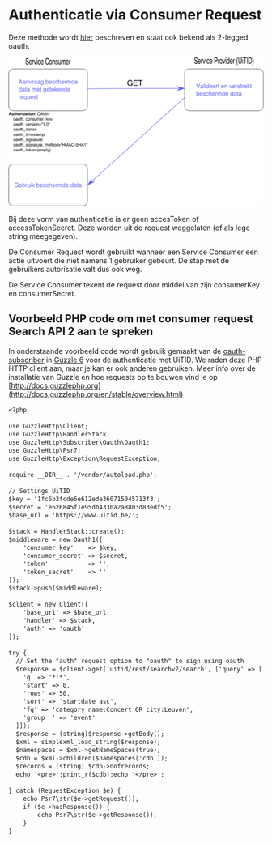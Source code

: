 ---
---

# Authenticatie via Consumer Request

Deze methode wordt [hier](http://oauth.googlecode.com/svn/spec/ext/consumer_request/1.0/drafts/2/spec.html) beschreven en staat ook bekend als 2-legged oauth.

![2-legged oauth](/img/2legged.png "2-legged oauth")

Bij deze vorm van authenticatie is er geen accesToken of accessTokenSecret. Deze worden uit de request weggelaten (of als lege string meegegeven).

De Consumer Request wordt gebruikt wanneer een Service Consumer een actie uitvoert die niet namens 1 gebruiker gebeurt. De stap met de gebruikers autorisatie valt dus ook weg.

De Service Consumer tekent de request door middel van zijn consumerKey en consumerSecret.

## Voorbeeld PHP code om met consumer request Search API 2 aan te spreken

In onderstaande voorbeeld code wordt gebruik gemaakt van de [oauth-subscriber](https://github.com/guzzle/oauth-subscriber) in [Guzzle 6](https://github.com/guzzle/guzzle) voor de authenticatie met UiTID. We raden deze PHP HTTP client aan, maar je kan er ook anderen gebruiken. Meer info over de installatie van Guzzle en hoe requests op te bouwen vind je op [http://docs.guzzlephp.org](http://docs.guzzlephp.org/en/stable/overview.html)

    <?php
     
    use GuzzleHttp\Client;
    use GuzzleHttp\HandlerStack;
    use GuzzleHttp\Subscriber\Oauth\Oauth1;
    use GuzzleHttp\Psr7;
    use GuzzleHttp\Exception\RequestException;
     
    require __DIR__ . '/vendor/autoload.php';
     
    // Settings UiTID
    $key = '1fc6b3fcde6e612ede360715045713f3';
    $secret	= 'e626845f1e95db4330a2a8803d83edf5';
    $base_url = 'https://www.uitid.be/';
     
    $stack = HandlerStack::create();
    $middleware = new Oauth1([
        'consumer_key'    => $key,
        'consumer_secret' => $secret,
        'token'           => '',
        'token_secret'    => ''
    ]);
    $stack->push($middleware);
     
    $client = new Client([
        'base_uri' => $base_url,
        'handler' => $stack,
        'auth' => 'oauth'
    ]);
     
    try {
      // Set the "auth" request option to "oauth" to sign using oauth
      $response = $client->get('uitid/rest/searchv2/search', ['query' => [
        'q' => '*:*',
        'start' => 0,
        'rows' => 50,
        'sort' => 'startdate asc',
        'fq' => 'category_name:Concert OR city:Leuven',
        'group	' => 'event'
      ]]);
      $response = (string)$response->getBody();
      $xml = simplexml_load_string($response);
      $namespaces = $xml->getNameSpaces(true);
      $cdb = $xml->children($namespaces['cdb']);
      $records = (string) $cdb->nofrecords;
      echo '<pre>';print_r($cdb);echo '</pre>';
     
    } catch (RequestException $e) {
        echo Psr7\str($e->getRequest());
        if ($e->hasResponse()) {
            echo Psr7\str($e->getResponse());
        }
    }

